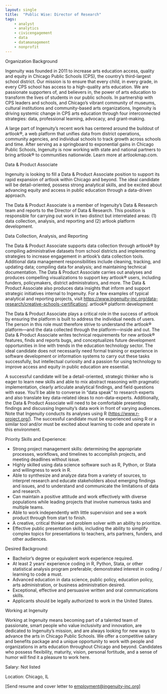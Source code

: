 ```yaml
---
layout: single
title:  "Public Wise: Director of Research"
tags: 
    - analyst
    - analytics
    - civicengagement
    - data
    - datamanagement
    - nonprofit
---
```

Organization Background

Ingenuity was founded in 2011 to increase arts education access, quality and equity in Chicago
Public Schools (CPS), the country’s third-largest school district. Our mission is to ensure that every
child, in every grade, in every CPS school has access to a high-quality arts education. We are
passionate supporters of, and believers in, the power of arts education to transform the lives of
students in our public schools. In partnership with CPS leaders and schools, and Chicago’s vibrant
community of museums, cultural institutions and community-based arts organizations, Ingenuity
is driving systemic change in CPS arts education through four interconnected strategies: data,
professional learning, advocacy, and grant-making.

A large part of Ingenuity’s recent work has centered around the buildout of artlook®, a web
platform that unifies data from district operations, community agencies, and individual schools to
track growth across schools and time. After serving as a springboard to exponential gains in
Chicago Public Schools, Ingenuity is now working with state and national partners to bring
artlook® to communities nationwide. Learn more at artlookmap.com.

Data & Product Associate

Ingenuity is looking to fill a Data & Product Associate position to support its rapid expansion of
artlook within Chicago and beyond. The ideal candidate will be detail-oriented, possess strong
analytical skills, and be excited about advancing equity and access in public education through a
data-driven approach.

The Data & Product Associate is a member of Ingenuity’s Data & Research team and reports to the
Director of Data & Research. This position is responsible for carrying out work in two distinct but
interrelated areas: (1) data collection, analysis, and reporting and (2) artlook platform
development.

Data Collection, Analysis, and Reporting

The Data & Product Associate supports data collection through artlook® by compiling
administrative datasets from school districts and implementing strategies to increase engagement
in artlook’s data collection tools. Additional data management responsibilities include cleaning,
tracking, and updating data; compiling data for analysis; and maintaining technical documentation.
The Data & Product Associate carries out analyses and produces compelling visualizations to
support key artlook® users, including funders, policymakers, district administrators, and more. The
Data & Product Associate also produces data insights that inform and support strategic initiatives
internal to Ingenuity. For a few examples of typical analytical and reporting projects, visit
https://www.ingenuity-inc.org/data-research/creative-schools-certification/.
artlook® platform development

The Data & Product Associate plays a critical role in the success of artlook by ensuring the
platform is built to address the individual needs of users. The person in this role must therefore
strive to understand the artlook® platform—and the data collected through the platform—inside
and out. The Data & Product Associate writes technical requirements for new artlook® features,
finds and reports bugs, and conceptualizes future development opportunities in line with trends in
the education technology sector. The ideal candidate does not necessarily need formal training or
experience in software development or information systems to carry out these tasks successfully,
but intellectual curiosity and a passion for using technology to improve access and equity in public
education are essential.

A successful candidate will be a detail-oriented, strategic thinker who is eager to learn new skills
and able to mix abstract reasoning with pragmatic implementation, clearly articulate analytical
findings, and field questions with ease. You’ll be able to converse in “data speak” to research
experts and also translate key data-related ideas to non-data-experts. Additionally, the Data &
Product Associate will need to be comfortable presenting findings and discussing Ingenuity’s data
work in front of varying audiences.
Note that Ingenuity conducts its analyses using R (https://www.r-project.org/). The successful
candidate must be experienced using R or a similar tool and/or must be excited about learning to
code and operate in this environment.

Priority Skills and Experience:

* Strong project management skills: determining the appropriate processes, workflows, and
timelines to accomplish projects, and meeting deadlines without issue.
* Highly skilled using data science software such as R, Python, or Stata and willingness to
work in R.
* Able to synthesize and analyze data from a variety of sources, to interpret research and
educate stakeholders about emerging findings and issues, and to understand and
communicate the limitations of data and research.
* Can maintain a positive attitude and work effectively with diverse populations while
leading projects that involve numerous tasks and multiple teams.
* Able to work independently with little supervision and see a work product through from
start to finish.
* A creative, critical thinker and problem solver with an ability to prioritize.
* Effective public presentation skills, including the ability to simplify complex topics for
presentations to teachers, arts partners, funders, and other audiences.

Desired Background:

* Bachelor’s degree or equivalent work experience required.
* At least 2 years’ experience coding in R, Python, Stata, or other statistical analysis program
preferable; demonstrated interest in coding / learning to code a must.
* Advanced education in data science, public policy, education policy, arts administration, or
business administration desired.
* Exceptional, effective and persuasive written and oral communications skills.
* Applicants should be legally authorized to work in the United States.

Working at Ingenuity

Working at Ingenuity means becoming part of a talented team of passionate, smart people who
value inclusivity and innovation, are dedicated to Ingenuity’s mission, and are always looking for
new ways to advance the arts in Chicago Public Schools. We offer a competitive salary and
benefits package and a unique opportunity to work with people and organizations in arts
education throughout Chicago and beyond. Candidates who possess flexibility, maturity, vision,
personal fortitude, and a sense of humor will find it a pleasure to work here. 


Salary: Not listed

Location: Chicago, IL

[Send resume and cover letter to employment@ingenuity-inc.org]

